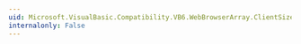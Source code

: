 ```yaml
---
uid: Microsoft.VisualBasic.Compatibility.VB6.WebBrowserArray.ClientSizeChanged
internalonly: False
---
```

